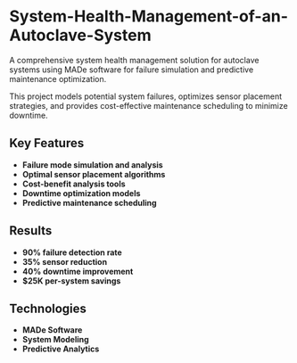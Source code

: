 # System-Health-Management-of-an-Autoclave-System

A comprehensive system health management solution for autoclave systems using MADe software for failure simulation and predictive maintenance optimization.

This project models potential system failures, optimizes sensor placement strategies, and provides cost-effective maintenance scheduling to minimize downtime.

## Key Features

- **Failure mode simulation and analysis**
- **Optimal sensor placement algorithms**
- **Cost-benefit analysis tools**
- **Downtime optimization models**
- **Predictive maintenance scheduling**

## Results

- **90% failure detection rate**
- **35% sensor reduction**
- **40% downtime improvement**
- **$25K per-system savings**

## Technologies

- **MADe Software**
- **System Modeling**
- **Predictive Analytics**
